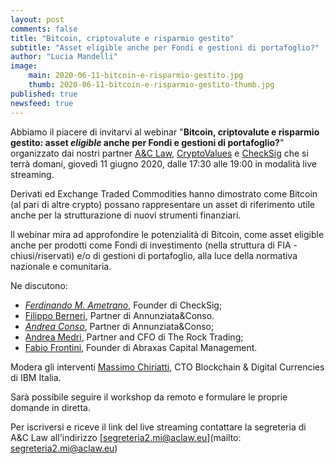 ```yaml
---
layout: post
comments: false
title: "Bitcoin, criptovalute e risparmio gestito"
subtitle: "Asset eligible anche per Fondi e gestioni di portafoglio?" 
author: "Lucia Mandelli"
image:
    main: 2020-06-11-bitcoin-e-risparmio-gestito.jpg
    thumb: 2020-06-11-bitcoin-e-risparmio-gestito-thumb.jpg
published: true
newsfeed: true
---
```


Abbiamo il piacere di invitarvi al webinar "**Bitcoin, criptovalute e risparmio gestito: asset _eligible_ anche per Fondi e gestioni di portafoglio?**" organizzato dai nostri partner [A&C Law](https://aclaw.eu/it/home/), [CryptoValues](https://cryptovalues.eu//) e [CheckSig](https:/checksig.com/it) che si terrà domani, giovedì 11 giugno 2020,
dalle 17:30 alle 19:00 in modalità live streaming.  

Derivati ed Exchange Traded Commodities hanno dimostrato come Bitcoin (al pari di altre crypto) possano rappresentare un asset di riferimento utile anche per la strutturazione di nuovi strumenti finanziari.

ll webinar mira ad approfondire le potenzialità di Bitcoin, come asset eligible anche per prodotti come Fondi di investimento (nella struttura di FIA - chiusi/riservati) e/o di gestioni di portafoglio, alla luce della normativa nazionale e comunitaria.

Ne discutono:

- [*Ferdinando M. Ametrano*](http://www.ametrano.net/bbt/), Founder di CheckSig;
- [Filippo Berneri](https://www.linkedin.com/in/filippo-berneri-151a448/), Partner di Annunziata&Conso.
- [*Andrea Conso*](https://www.linkedin.com/in/andrea-conso/), Partner di Annunziata&Conso;
- [Andrea Medri](https://www.linkedin.com/in/andrea-medri-5792828b/), Partner and CFO di The Rock Trading;
- [Fabio Frontini](https://www.linkedin.com/in/fabio-frontini-0297b71/), Founder di Abraxas Capital Management.

Modera gli interventi [Massimo Chiriatti](https://www.linkedin.com/in/massimochiriatti/?originalSubdomain=it), CTO Blockchain & Digital Currencies di IBM Italia.

Sarà possibile seguire il workshop da remoto e formulare le proprie domande in diretta.

Per iscriversi e riceve il link del live streaming contattare la segreteria di A&C Law all'indirizzo [segreteria2.mi@aclaw.eu](mailto: segreteria2.mi@aclaw.eu)
